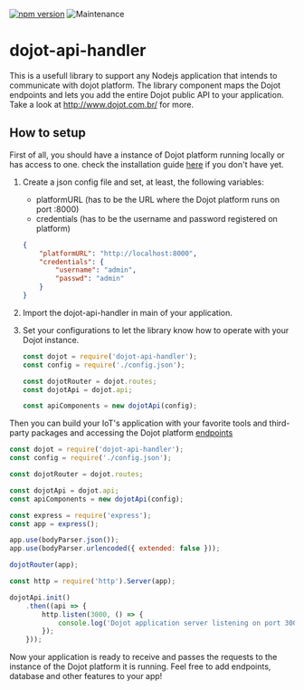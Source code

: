 [![npm version](https://badge.fury.io/js/dojot-api-handler.svg)](https://badge.fury.io/js/dojot-api-handler) 
![Maintenance](https://img.shields.io/maintenance/no/2018)


# dojot-api-handler

This is a usefull library to support any Nodejs application that intends to communicate with dojot platform. The library component maps the Dojot endpoints and lets you add the entire Dojot public API to your application. Take a look at http://www.dojot.com.br/ for more.

## How to setup

First of all, you should have a instance of Dojot platform running locally or has access to one. check the installation guide [here](https://dojotdocs.readthedocs.io/en/latest/installation-guide.html) if you don't have yet. 

1. Create a json config file and set, at least, the following variables:

    * platformURL (has to be the URL where the Dojot platform runs on port :8000)
    * credentials (has to be the username and password registered on platform)

    ```JSON
    {
        "platformURL": "http://localhost:8000",
        "credentials": {
            "username": "admin",
            "passwd": "admin"
        }
    }
    ```

2. Import the dojot-api-handler in main of your application.

3. Set your configurations to let the library know how to operate with your Dojot instance.

    ```Javascript
    const dojot = require('dojot-api-handler');
    const config = require('./config.json');

    const dojotRouter = dojot.routes;
    const dojotApi = dojot.api;

    const apiComponents = new dojotApi(config);
    ```

Then you can build your IoT's application with your favorite tools and third-party packages and accessing the Dojot platform [endpoints](https://dojotdocs.readthedocs.io/en/latest/components-and-apis.html#exposed-apis)

```Javascript
const dojot = require('dojot-api-handler');
const config = require('./config.json');

const dojotRouter = dojot.routes;

const dojotApi = dojot.api;
const apiComponents = new dojotApi(config);

const express = require('express');
const app = express();

app.use(bodyParser.json());
app.use(bodyParser.urlencoded({ extended: false }));

dojotRouter(app);

const http = require('http').Server(app);

dojotApi.init()
    .then((api => {
        http.listen(3000, () => {
            console.log('Dojot application server listening on port 3000');
        });
    }));
```

Now your application is ready to receive and passes the requests to the instance of the Dojot platform it is running. Feel free to add endpoints, database and other features to your app!
